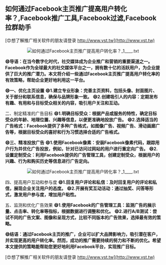 ## **如何通过Facebook主页推广提高用户转化率？,Facebook推广工具,Facebook过滤,Facebook拉群助手**

[😍想了解推广相关软件的朋友请登录 http://www.vst.tw](http://www.vst.tw)

 <center><img src="https://vst.tw/MP4/tuiguang/png/6.png" alt="如何通过Facebook主页推广提高用户转化率？_1____.txt"></center>

**😄导语：在当今数字化时代，社交媒体成为企业推广和营销的重要渠道之一。Facebook作为全球最大的社交媒体平台之一，拥有数十亿的活跃用户，为企业提供了巨大的推广潜力。本文将介绍一些通过Facebook主页推广提高用户转化率的有效策略，帮助企业更好地利用这一平台。**

**😄一、优化主页设置**
**😄1.建立专业形象：完善主页资料，包括头像、封面图片、关于部分和联系信息，确保与品牌形象一致。**
**😄2.创建吸引人的内容：定期发布有趣、有用和与目标受众相关的内容，吸引用户关注和互动。**

二、制定精准的广告目标
**😄1.明确目标受众：根据产品或服务的特性，确定目标受众的年龄、地理位置、兴趣等信息，以便更准确地投放广告。**
**😄2.选择适当的广告格式：Facebook提供了多种广告格式，如图像广告、视频广告、滑动画廊广告等，根据目标受众的喜好和行为习惯选择合适的广告格式。**

**😄三、精准投放广告**
**😄1.使用Facebook像素：安装Facebook像素代码，跟踪用户行为并优化广告投放，例如，针对已访问过网站的用户进行重定向广告。**
**😄2.设置定制受众：利用Facebook提供的广告管理工具，创建定制受众，根据用户的兴趣、行为和购买历史等信息进行广告定向。**

 <center><img src="https://vst.tw/MP4/tuiguang/png/5.png" alt="如何通过Facebook主页推广提高用户转化率？_1____.txt"></center>

四、提高用户互动和参与度
**😄1.回复用户评论和私信：及时回复用户的评论和私信，展现企业关注用户的态度。**
**😄2.开展有奖互动活动：通过抽奖、问答等形式，激发用户参与度，增加用户粘性。**

五、监测和优化广告效果
**😄1.使用Facebook的广告管理工具：监测广告的展示量、点击率、转化率等指标，根据数据进行调整和优化。**
**😄2.进行A/B测试：尝试不同的广告文案、图像和呈现方式，比较不同版本的广告效果，选择最有效的策略。**

**😄结语：通过Facebook主页的推广，企业可以扩大品牌影响力，吸引潜在客户，并实现更高的用户转化率。然而，成功的推广需要持续的努力和不断的优化。希望本文提供的策略能帮助您更好地利用Facebook平台，实现推广目标。**

[😍想了解推广相关软件的朋友请登录 http://www.vst.tw](http://www.vst.tw)



